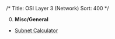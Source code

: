 /*
Title: OSI Layer 3 (Network)
Sort: 400
*/

0. **Misc/General**

  * [Subnet Calculator](http://www.subnet-calculator.com/)
